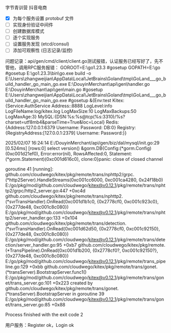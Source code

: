 字节青训营 抖音电商

- [x] 为每个服务设置 protobuf 文件
- [ ] 实现身份验证中间件
- [ ] 创建数据库模式
- [ ] 逐个实现服务
- [ ] 设置服务发现 (etcd/consul)
- [ ] 添加可观察性 (日志记录/监控)

问题记录：api/gen/cmd/client/client.go测试报错，认证服务已经写好了，先不管他，调用RPC服务报错：
GOROOT=E:\go1.23.3 #gosetup
GOPATH=E:\go #gosetup
E:\go1.23.3\bin\go.exe build -o E:\Users\zhangweijian\AppData\Local\JetBrains\Goland\tmp\GoLand\___go_build_handler_go_main_go.exe E:\DouyinMerchant\api\gen\handler.go E:\DouyinMerchant\api\gen\main.go #gosetup
E:\Users\zhangweijian\AppData\Local\JetBrains\Goland\tmp\GoLand\___go_build_handler_go_main_go.exe #gosetup
&{Env:test Kitex:{Service:AuthService Address::8888 LogLevel:info LogFileName:log/kitex.log LogMaxSize:10 LogMaxBackups:50 LogMaxAge:3} MySQL:{DSN:%s:%s@tcp(%s:3310)/%s?charset=utf8mb4&parseTime=True&loc=Local} Redis:{Address:127.0.0.1:6379 Username: Password: DB:0} Registry:{RegistryAddress:[127.0.0.1:2379] Username: Password:}}

2025/02/07 16:24:14 E:/DouyinMerchant/api/gen/biz/dal/mysql/init.go:29
[0.524ms] [rows:0] select version()
&gorm.DB{Config:(*gorm.Config)(0xc001d21ef0), Error:error(nil), RowsAffected:0, Statement:(*gorm.Statement)(0xc001d616c0), clone:0}panic: close of closed channel

goroutine 41 [running]:
github.com/cloudwego/kitex/pkg/remote/trans/nphttp2/grpc.(*http2Server).HandleStreams(0xc001cc6000, 0xc001ca4280, 0x24f18b0)
E:/go/pkg/mod/github.com/cloudwego/kitex@v0.12.1/pkg/remote/trans/nphttp2/grpc/http2_server.go:447 +0xc4d
github.com/cloudwego/kitex/pkg/remote/trans/nphttp2.(*svrTransHandler).OnRead(0xc001d1b1c0, {0x2778cf0, 0xc001c923c0}, {0x277de48, 0xc001c8c080})
E:/go/pkg/mod/github.com/cloudwego/kitex@v0.12.1/pkg/remote/trans/nphttp2/server_handler.go:133 +0x104
github.com/cloudwego/kitex/pkg/remote/trans/detection.(*svrTransHandler).OnRead(0xc001d62d50, {0x2778cf0, 0xc001c92150}, {0x277de48, 0xc001c8c080})
E:/go/pkg/mod/github.com/cloudwego/kitex@v0.12.1/pkg/remote/trans/detection/server_handler.go:95 +0xb7
github.com/cloudwego/kitex/pkg/remote.(*TransPipeline).OnRead(0xc001d1b200, {0x2778cf0?, 0xc001c92150?}, {0x277de48, 0xc001c8c080})
E:/go/pkg/mod/github.com/cloudwego/kitex@v0.12.1/pkg/remote/trans_pipeline.go:129 +0xbb
github.com/cloudwego/kitex/pkg/remote/trans/gonet.(*transServer).BootstrapServer.func1()
E:/go/pkg/mod/github.com/cloudwego/kitex@v0.12.1/pkg/remote/trans/gonet/trans_server.go:101 +0x223
created by github.com/cloudwego/kitex/pkg/remote/trans/gonet.(*transServer).BootstrapServer in goroutine 39
E:/go/pkg/mod/github.com/cloudwego/kitex@v0.12.1/pkg/remote/trans/gonet/trans_server.go:85 +0x88

Process finished with the exit code 2

用户服务：Register ok，Login ok

